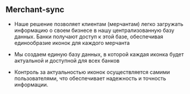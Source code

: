 ## Merchant-sync

- Наше решение позволяет клиентам (мерчантам) легко загружать информацию о своем бизнесе в нашу централизованную базу данных. Банки получают доступ к этой базе, обеспечивая единообразие иконок для каждого мерчанта

- Мы создаем единую базу данных, в которой каждая иконка будет актуальной и доступной для всех банков

- Контроль за актуальностью иконок осуществляется самими пользователями, что обеспечивает надежность и точность информации.

